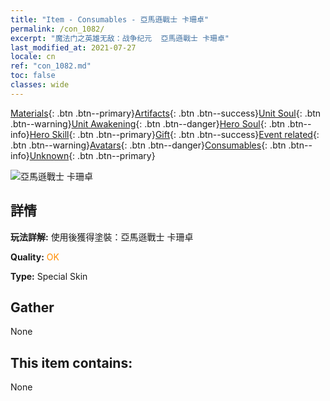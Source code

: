 ```yaml
---
title: "Item - Consumables - 亞馬遜戰士 卡珊卓"
permalink: /con_1082/
excerpt: "魔法门之英雄无敌：战争纪元  亞馬遜戰士 卡珊卓"
last_modified_at: 2021-07-27
locale: cn
ref: "con_1082.md"
toc: false
classes: wide
---
```

 [Materials](/ItemsCN/){: .btn .btn--primary}[Artifacts](/ItemsCN/Artifacts/){: .btn .btn--success}[Unit Soul](/ItemsCN/UnitSoul/){: .btn .btn--warning}[Unit Awakening](/ItemsCN/UnitAwakening/){: .btn .btn--danger}[Hero Soul](/ItemsCN/HeroSoul/){: .btn .btn--info}[Hero Skill](/ItemsCN/HeroSkill/){: .btn .btn--primary}[Gift](/ItemsCN/Gift/){: .btn .btn--success}[Event related](/ItemsCN/Events/){: .btn .btn--warning}[Avatars](/ItemsCN/Avatars/){: .btn .btn--danger}[Consumables](/ItemsCN/Consumables/){: .btn .btn--info}[Unknown](/ItemsCN/Unknown/){: .btn .btn--primary}

 ![亞馬遜戰士 卡珊卓](/images/h/h_kashandela1.jpg)

## 詳情
 **玩法詳解:** 使用後獲得塗裝：亞馬遜戰士 卡珊卓

 **Quality:** <span style="color: #FF8C00">OK</span>

 **Type:** Special Skin

## Gather

  None

## This item contains:

  None

